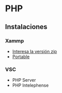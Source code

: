 # PHP

## Instalaciones

### Xammp

- [Interesa la versión zip](https://sourceforge.net/projects/xampp/files/XAMPP%20Windows/8.2.0/)
- [Portable](https://portableapps.com/apps/development/xampp)

### VSC
- PHP Server
- PHP Intelephense